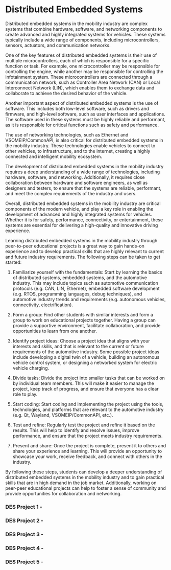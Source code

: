 # Distributed Embedded Systems

Distributed embedded systems in the mobility industry are complex systems that combine hardware, software, and networking components to create advanced and highly integrated systems for vehicles. These systems typically include a wide range of components, including microcontrollers, sensors, actuators, and communication networks.

One of the key features of distributed embedded systems is their use of multiple microcontrollers, each of which is responsible for a specific function or task. For example, one microcontroller may be responsible for controlling the engine, while another may be responsible for controlling the infotainment system. These microcontrollers are connected through a communication network, such as Controller Area Network (CAN) or Local Interconnect Network (LIN), which enables them to exchange data and collaborate to achieve the desired behavior of the vehicle.

Another important aspect of distributed embedded systems is the use of software. This includes both low-level software, such as drivers and firmware, and high-level software, such as user interfaces and applications. The software used in these systems must be highly reliable and performant, as it is responsible for critical functions such as safety and performance.

The use of networking technologies, such as Ethernet and VSOMEIP/CommonAPI, is also critical for distributed embedded systems in the mobility industry. These technologies enable vehicles to connect to other vehicles, to infrastructure, and to the internet, creating a highly connected and intelligent mobility ecosystem.

The development of distributed embedded systems in the mobility industry requires a deep understanding of a wide range of technologies, including hardware, software, and networking. Additionally, it requires close collaboration between hardware and software engineers, as well as designers and testers, to ensure that the systems are reliable, performant, and meet the complex requirements of the industry and users.

Overall, distributed embedded systems in the mobility industry are critical components of the modern vehicle, and play a key role in enabling the development of advanced and highly integrated systems for vehicles. Whether it is for safety, performance, connectivity, or entertainment, these systems are essential for delivering a high-quality and innovative driving experience.

Learning distributed embedded systems in the mobility industry through peer-to-peer educational projects is a great way to gain hands-on experience and to develop practical skills that are highly relevant to current and future industry requirements. The following steps can be taken to get started:

1. Familiarize yourself with the fundamentals: Start by learning the basics of distributed systems, embedded systems, and the automotive industry. This may include topics such as automotive communication protocols (e.g. CAN, LIN, Ethernet), embedded software development (e.g. RTOS, programming languages, debug techniques), and automotive industry trends and requirements (e.g. autonomous vehicles, connectivity, electrification).

2. Form a group: Find other students with similar interests and form a group to work on educational projects together. Having a group can provide a supportive environment, facilitate collaboration, and provide opportunities to learn from one another.

3. Identify project ideas: Choose a project idea that aligns with your interests and skills, and that is relevant to the current or future requirements of the automotive industry. Some possible project ideas include developing a digital twin of a vehicle, building an autonomous vehicle control system, or designing a networked system for electric vehicle charging.

4. Divide tasks: Divide the project into smaller tasks that can be worked on by individual team members. This will make it easier to manage the project, keep track of progress, and ensure that everyone has a clear role to play.

5. Start coding: Start coding and implementing the project using the tools, technologies, and platforms that are relevant to the automotive industry (e.g. Qt, Wayland, VSOMEIP/CommonAPI, etc.).

6. Test and refine: Regularly test the project and refine it based on the results. This will help to identify and resolve issues, improve performance, and ensure that the project meets industry requirements.

7. Present and share: Once the project is complete, present it to others and share your experience and learning. This will provide an opportunity to showcase your work, receive feedback, and connect with others in the industry.

By following these steps, students can develop a deeper understanding of distributed embedded systems in the mobility industry and to gain practical skills that are in high demand in the job market. Additionally, working on peer-peer educational projects can help to foster a sense of community and provide opportunities for collaboration and networking.

### DES Project 1 - 

### DES Project 2 - 

### DES Project 3 - 

### DES Project 4 - 

### DES Project 5 - 